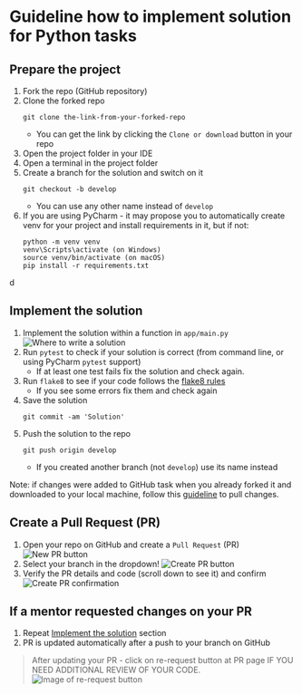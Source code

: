 # Guideline how to implement solution for Python tasks

## Prepare the project
1. Fork the repo (GitHub repository)
1. Clone the forked repo
    ```
    git clone the-link-from-your-forked-repo
    ```
    - You can get the link by clicking the `Clone or download` button in your repo
1. Open the project folder in your IDE
1. Open a terminal in the project folder
1. Create a branch for the solution and switch on it
    ```
    git checkout -b develop
    ```
    - You can use any other name instead of `develop`
1. If you are using PyCharm - it may propose you to automatically create venv for your project 
    and install requirements in it, but if not:
    ```
    python -m venv venv
    venv\Scripts\activate (on Windows)
    source venv/bin/activate (on macOS)
    pip install -r requirements.txt
    ```
d
## Implement the solution
1. Implement the solution within a function in `app/main.py`
    ![Where to write a solution](./assets/where-to-write-a-solution.png)
1. Run `pytest` to check if your solution is correct (from command line, or using PyCharm `pytest` support)
    - If at least one test fails fix the solution and check again.
1. Run `flake8` to see if your code follows the [flake8 rules](https://www.flake8rules.com/)
    - If you see some errors fix them and check again
1. Save the solution
    ```
    git commit -am 'Solution'
    ```
1. Push the solution to the repo
    ```
    git push origin develop
    ```
    - If you created another branch (not `develop`) use its name instead

Note: if changes were added to GitHub task when you already forked it and 
downloaded to your local machine, follow this 
[guideline](./pull-changes-from-mate-repo-guideline/pull-changes-from-mate-repo-guideline.md) to pull changes.

## Create a Pull Request (PR)
1. Open your repo on GitHub and create a `Pull Request` (PR)
    ![New PR button](./assets/new-pull-request-button.png)
1. Select your branch in the dropdown!
    ![Create PR button](./assets/create-pull-request-button.png)
1. Verify the PR details and code (scroll down to see it) and confirm
    ![Create PR confirmation](./assets/create-pull-request-confirmation.png)

## If a mentor requested changes on your PR
1. Repeat [Implement the solution](#implement-the-solution) section
1. PR is updated automatically after a push to your branch on GitHub

> After updating your PR - click on re-request button at PR page IF YOU NEED ADDITIONAL REVIEW OF YOUR CODE.
![Image of re-request button](https://user-images.githubusercontent.com/38065883/104471439-89929200-55c3-11eb-824a-596bfb8aa246.png)
